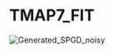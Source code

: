 # TMAP7_FIT

![Generated_SPGD_noisy](https://user-images.githubusercontent.com/73791685/187646781-58861b0d-be28-425a-8267-2695e2c476fe.gif)
